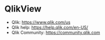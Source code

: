 # QlikView

* Qlik: https://www.qlik.com/us
* Qlik help: https://help.qlik.com/en-US/
* Qlik Community: https://community.qlik.com
